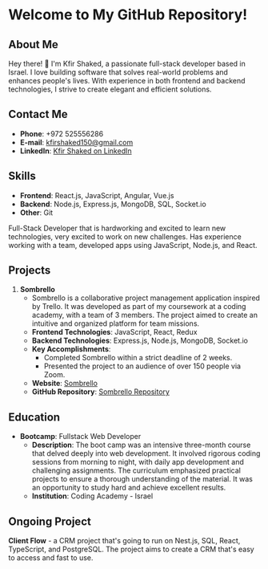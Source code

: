 # Welcome to My GitHub Repository!

## About Me
Hey there! 👋 I'm Kfir Shaked, a passionate full-stack developer based in Israel. I love building software that solves real-world problems and enhances people's lives. With experience in both frontend and backend technologies, I strive to create elegant and efficient solutions.

## Contact Me
- **Phone**: +972 525556286
- **E-mail**: [kfirshaked150@gmail.com](mailto:kfirshaked150@gmail.com)
- **LinkedIn**: [Kfir Shaked on LinkedIn](https://www.linkedin.com/in/kfir-shaked-55b982209/)

## Skills
- **Frontend**: React.js, JavaScript, Angular, Vue.js
- **Backend**: Node.js, Express.js, MongoDB, SQL, Socket.io
- **Other**: Git

Full-Stack Developer that is hardworking and excited to learn new technologies, very excited to work on new challenges. Has experience working with a team, developed apps using JavaScript, Node.js, and React.

## Projects
1. **Sombrello**
   - Sombrello is a collaborative project management application inspired by Trello. It was developed as part of my coursework at a coding academy, with a team of 3 members. The project aimed to create an intuitive and organized platform for team missions.
   - **Frontend Technologies**: JavaScript, React, Redux 
   - **Backend Technologies**: Express.js, Node.js, MongoDB, Socket.io
   - **Key Accomplishments**:
     - Completed Sombrello within a strict deadline of 2 weeks.
     - Presented the project to an audience of over 150 people via Zoom.
   - **Website**: [Sombrello](https://sombrello.onrender.com)
   - **GitHub Repository**: [Sombrello Repository](https://github.com/kfirshaked45/Sombrello)

## Education
- **Bootcamp**: Fullstack Web Developer
  - **Description**: The boot camp was an intensive three-month course that delved deeply into web development. It involved rigorous coding sessions from morning to night, with daily app development and challenging assignments. The curriculum emphasized practical projects to ensure a thorough understanding of the material. It was an opportunity to study hard and achieve excellent results.
  - **Institution**: Coding Academy - Israel

## Ongoing Project
**Client Flow** - a CRM project that's going to run on Nest.js, SQL, React, TypeScript, and PostgreSQL. The project aims to create a CRM that's easy to access and fast to use.

